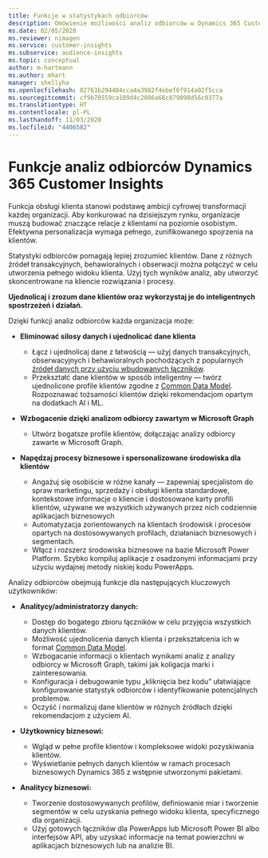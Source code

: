 ```yaml
---
title: Funkcje w statystykach odbiorców
description: Omówienie możliwości analiz odbiorców w Dynamics 365 Customer Insights.
ms.date: 02/05/2020
ms.reviewer: nimagen
ms.service: customer-insights
ms.subservice: audience-insights
ms.topic: conceptual
author: m-hartmann
ms.author: mhart
manager: shellyha
ms.openlocfilehash: 82763b294484cca4a3982f4ebef6f914a02f5cca
ms.sourcegitcommit: cf9b78559ca189d4c2086a66c879098d56c0377a
ms.translationtype: HT
ms.contentlocale: pl-PL
ms.lasthandoff: 11/03/2020
ms.locfileid: "4406582"
---
```

# <a name="dynamics-365-customer-insights-audience-insights-capability"></a>Funkcje analiz odbiorców Dynamics 365 Customer Insights

Funkcja obsługi klienta stanowi podstawę ambicji cyfrowej transformacji każdej organizacji. Aby konkurować na dzisiejszym rynku, organizacje muszą budować znaczące relacje z klientami na poziomie osobistym. Efektywna personalizacja wymaga pełnego, zunifikowanego spojrzenia na klientów.

Statystyki odbiorców pomagają lepiej zrozumieć klientów. Dane z różnych źródeł transakcyjnych, behawioralnych i obserwacji można połączyć w celu utworzenia pełnego widoku klienta. Użyj tych wyników analiz, aby utworzyć skoncentrowane na kliencie rozwiązania i procesy.

**Ujednolicaj i zrozum dane klientów oraz wykorzystaj je do inteligentnych spostrzeżeń i działań.**

Dzięki funkcji analiz odbiorców każda organizacja może:  

- **Eliminować silosy danych i ujednolicać dane klienta**

  - Łącz i ujednolicaj dane z łatwością — użyj danych transakcyjnych, obserwacyjnych i behawioralnych pochodzących z popularnych [źródeł danych przy użyciu wbudowanych łączników](data-sources.md).
  - Przekształć dane klientów w sposób inteligentny — twórz ujednolicone profile klientów zgodne z [Common Data Model](https://docs.microsoft.com/common-data-model/). Rozpoznawać tożsamości klientów dzięki rekomendacjom opartym na dodatkach AI i ML.

- **Wzbogacenie dzięki analizom odbiorcy zawartym w Microsoft Graph**

  - Utwórz bogatsze profile klientów, dołączając analizy odbiorcy zawarte w Microsoft Graph.  

- **Napędzaj procesy biznesowe i spersonalizowane środowiska dla klientów**

  - Angażuj się osobiście w różne kanały — zapewniaj specjalistom do spraw marketingu, sprzedaży i obsługi klienta standardowe, kontekstowe informacje o kliencie i dostosowane karty profili klientów, używane we wszystkich używanych przez nich codziennie aplikacjach biznesowych
  - Automatyzacja zorientowanych na klientach środowisk i procesów opartych na dostosowywanych profilach, działaniach biznesowych i segmentach.
  - Włącz i rozszerz środowiska biznesowe na bazie Microsoft Power Platform. Szybko kompiluj aplikacje z osadzonymi informacjami przy użyciu wydajnej metody niskiej kodu PowerApps.  

Analizy odbiorców obejmują funkcje dla następujących kluczowych użytkowników:

- **Analitycy/administratorzy danych:**

  - Dostęp do bogatego zbioru łączników w celu przyjęcia wszystkich danych klientów.
  - Możliwość ujednolicenia danych klienta i przekształcenia ich w format [Common Data Model](https://docs.microsoft.com/common-data-model/).
  - Wzbogacanie informacji o klientach wynikami analiz z analizy odbiorcy w Microsoft Graph, takimi jak koligacja marki i zainteresowania.
  - Konfiguracja i debugowanie typu „kliknięcia bez kodu” ułatwiające konfigurowanie statystyk odbiorców i identyfikowanie potencjalnych problemów.
  - Oczyść i normalizuj dane klientów w różnych źródłach dzięki rekomendacjom z użyciem AI.  

- **Użytkownicy biznesowi:**

  - Wgląd w pełne profile klientów i kompleksowe widoki pozyskiwania klientów.
  - Wyświetlanie pełnych danych klientów w ramach procesach biznesowych Dynamics 365 z wstępnie utworzonymi pakietami.

- **Analitycy biznesowi:**

  - Tworzenie dostosowywanych profilów, definiowanie miar i tworzenie segmentów w celu uzyskania pełnego widoku klienta, specyficznego dla organizacji.  
  - Użyj gotowych łączników dla PowerApps lub Microsoft Power BI albo interfejsów API, aby uzyskać informacje na temat powierzchni w aplikacjach biznesowych lub na analizie BI.  
